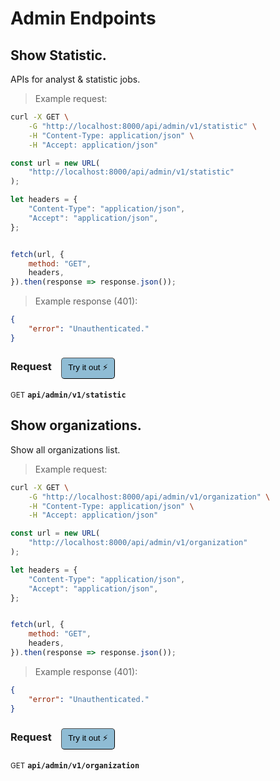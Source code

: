 # Admin Endpoints


## Show Statistic.


APIs for analyst & statistic jobs.

> Example request:

```bash
curl -X GET \
    -G "http://localhost:8000/api/admin/v1/statistic" \
    -H "Content-Type: application/json" \
    -H "Accept: application/json"
```

```javascript
const url = new URL(
    "http://localhost:8000/api/admin/v1/statistic"
);

let headers = {
    "Content-Type": "application/json",
    "Accept": "application/json",
};


fetch(url, {
    method: "GET",
    headers,
}).then(response => response.json());
```


> Example response (401):

```json
{
    "error": "Unauthenticated."
}
```
<div id="execution-results-GETapi-admin-v1-statistic" hidden>
    <blockquote>Received response<span id="execution-response-status-GETapi-admin-v1-statistic"></span>:</blockquote>
    <pre class="json"><code id="execution-response-content-GETapi-admin-v1-statistic"></code></pre>
</div>
<div id="execution-error-GETapi-admin-v1-statistic" hidden>
    <blockquote>Request failed with error:</blockquote>
    <pre><code id="execution-error-message-GETapi-admin-v1-statistic"></code></pre>
</div>
<form id="form-GETapi-admin-v1-statistic" data-method="GET" data-path="api/admin/v1/statistic" data-authed="0" data-hasfiles="0" data-headers='{"Content-Type":"application\/json","Accept":"application\/json"}' onsubmit="event.preventDefault(); executeTryOut('GETapi-admin-v1-statistic', this);">
<h3>
    Request&nbsp;&nbsp;&nbsp;
        <button type="button" style="background-color: #8fbcd4; padding: 5px 10px; border-radius: 5px; border-width: thin;" id="btn-tryout-GETapi-admin-v1-statistic" onclick="tryItOut('GETapi-admin-v1-statistic');">Try it out ⚡</button>
    <button type="button" style="background-color: #c97a7e; padding: 5px 10px; border-radius: 5px; border-width: thin;" id="btn-canceltryout-GETapi-admin-v1-statistic" onclick="cancelTryOut('GETapi-admin-v1-statistic');" hidden>Cancel</button>&nbsp;&nbsp;
    <button type="submit" style="background-color: #6ac174; padding: 5px 10px; border-radius: 5px; border-width: thin;" id="btn-executetryout-GETapi-admin-v1-statistic" hidden>Send Request 💥</button>
    </h3>
<p>
<small class="badge badge-green">GET</small>
 <b><code>api/admin/v1/statistic</code></b>
</p>
</form>


## Show organizations.


Show all organizations list.

> Example request:

```bash
curl -X GET \
    -G "http://localhost:8000/api/admin/v1/organization" \
    -H "Content-Type: application/json" \
    -H "Accept: application/json"
```

```javascript
const url = new URL(
    "http://localhost:8000/api/admin/v1/organization"
);

let headers = {
    "Content-Type": "application/json",
    "Accept": "application/json",
};


fetch(url, {
    method: "GET",
    headers,
}).then(response => response.json());
```


> Example response (401):

```json
{
    "error": "Unauthenticated."
}
```
<div id="execution-results-GETapi-admin-v1-organization" hidden>
    <blockquote>Received response<span id="execution-response-status-GETapi-admin-v1-organization"></span>:</blockquote>
    <pre class="json"><code id="execution-response-content-GETapi-admin-v1-organization"></code></pre>
</div>
<div id="execution-error-GETapi-admin-v1-organization" hidden>
    <blockquote>Request failed with error:</blockquote>
    <pre><code id="execution-error-message-GETapi-admin-v1-organization"></code></pre>
</div>
<form id="form-GETapi-admin-v1-organization" data-method="GET" data-path="api/admin/v1/organization" data-authed="0" data-hasfiles="0" data-headers='{"Content-Type":"application\/json","Accept":"application\/json"}' onsubmit="event.preventDefault(); executeTryOut('GETapi-admin-v1-organization', this);">
<h3>
    Request&nbsp;&nbsp;&nbsp;
        <button type="button" style="background-color: #8fbcd4; padding: 5px 10px; border-radius: 5px; border-width: thin;" id="btn-tryout-GETapi-admin-v1-organization" onclick="tryItOut('GETapi-admin-v1-organization');">Try it out ⚡</button>
    <button type="button" style="background-color: #c97a7e; padding: 5px 10px; border-radius: 5px; border-width: thin;" id="btn-canceltryout-GETapi-admin-v1-organization" onclick="cancelTryOut('GETapi-admin-v1-organization');" hidden>Cancel</button>&nbsp;&nbsp;
    <button type="submit" style="background-color: #6ac174; padding: 5px 10px; border-radius: 5px; border-width: thin;" id="btn-executetryout-GETapi-admin-v1-organization" hidden>Send Request 💥</button>
    </h3>
<p>
<small class="badge badge-green">GET</small>
 <b><code>api/admin/v1/organization</code></b>
</p>
</form>



